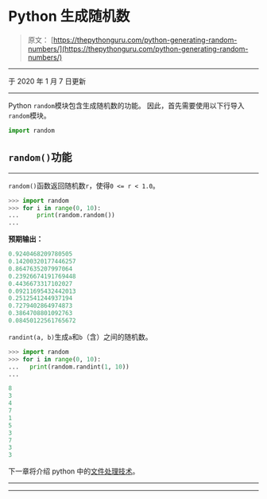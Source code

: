 # Python 生成随机数

> 原文： [https://thepythonguru.com/python-generating-random-numbers/](https://thepythonguru.com/python-generating-random-numbers/)

* * *

于 2020 年 1 月 7 日更新

* * *

Python `random`模块包含生成随机数的功能。 因此，首先需要使用以下行导入`random`模块。

```py
import random

```

## `random()`功能

* * *

`random()`函数返回随机数`r`，使得`0 <= r < 1.0`。

```py
>>> import random
>>> for i in range(0, 10):
...     print(random.random())
...

```

**预期输出：**

```py
0.9240468209780505
0.14200320177446257
0.8647635207997064
0.23926674191769448
0.4436673317102027
0.09211695432442013
0.2512541244937194
0.7279402864974873
0.3864708801092763
0.08450122561765672

```

`randint(a, b)`生成`a`和`b`（含）之间的随机数。

```py
>>> import random
>>> for i in range(0, 10):
...   print(random.randint(1, 10))
...

8
3
4
7
1
5
3
7
3
3

```

下一章将介绍 python 中的[文件处理技术](/python-file-handling/)。

* * *

* * *